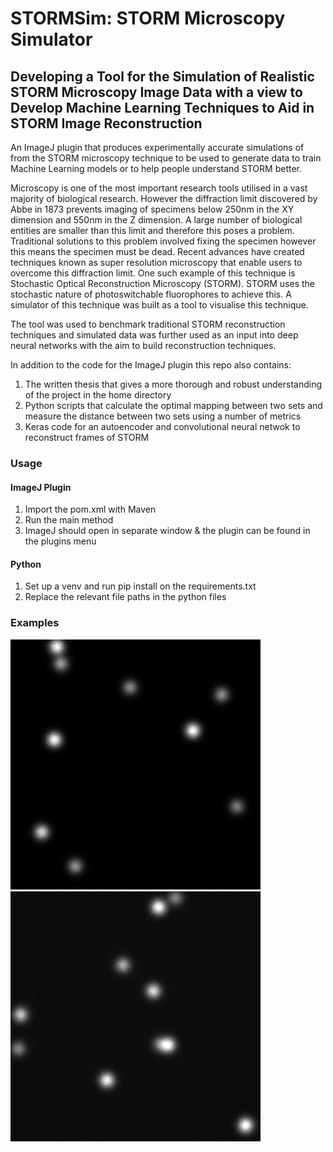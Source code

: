 # STORMSim: STORM Microscopy Simulator

## Developing a Tool for the Simulation of Realistic STORM Microscopy Image Data with a view to Develop Machine Learning Techniques to Aid in STORM Image Reconstruction

An ImageJ plugin that produces experimentally accurate simulations of from the STORM microscopy technique to be used to
generate data to train Machine Learning models or to help people understand STORM better.

Microscopy is one of the most important research tools utilised in a vast majority of biological research. However the 
diffraction limit discovered by Abbe in 1873 prevents imaging of specimens below 250nm in the XY dimension and 550nm in 
the Z dimension. A large number of biological entities are smaller than this limit and therefore this poses a problem. 
Traditional solutions to this problem involved fixing the specimen however this means the specimen must be dead. Recent 
advances have created techniques known as super resolution microscopy that enable users to overcome this diffraction 
limit. One such example of this technique is Stochastic Optical Reconstruction Microscopy (STORM). STORM uses the 
stochastic nature of photoswitchable fluorophores to achieve this. A simulator of this technique was built as a tool to 
visualise this technique. 

The tool was used to benchmark traditional STORM reconstruction techniques and simulated data was further used as an 
input into deep neural networks with the aim to build reconstruction techniques.

In addition to the code for the ImageJ plugin this repo also contains:
1. The written thesis that gives a more thorough and robust understanding of the project in the home directory
2. Python scripts that calculate the optimal mapping between two sets and measure the distance between two sets using a number of metrics
3. Keras code for an autoencoder and convolutional neural netwok to reconstruct frames of STORM 

### Usage

#### ImageJ Plugin

1. Import the pom.xml with Maven
2. Run the main method
3. ImageJ should open in separate window & the plugin can be found in the plugins menu

#### Python 

1. Set up a venv and run pip install on the requirements.txt
2. Replace the relevant file paths in the python files

### Examples
 
![Alt text](./examples/example5.gif)
![Alt text](./examples/example6.gif)